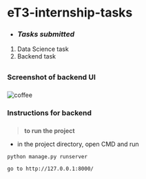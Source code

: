 # eT3-internship-tasks

- ### *Tasks submitted*
1. Data Science task
2. Backend task

##

### Screenshot of backend UI  
###
![coffee](https://user-images.githubusercontent.com/63652516/181905751-47c9a3d5-a58b-4cb1-a12e-398c20c17171.PNG)

###
### Instructions for backend
###
> **to run the project**
- in the project directory, open CMD and run
```
python manage.py runserver
```

```
go to http://127.0.0.1:8000/
```
